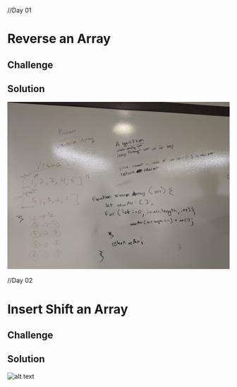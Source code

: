 //Day 01

# Reverse an Array

<!-- Code Challenge 01 -->

## Challenge

<!-- Takes in an array and reverse the order of that array -->

## Solution

![alt text](./assets/array_reverse.jpg)

//Day 02

# Insert Shift an Array

<!-- Code Challenge 02 -->

## Challenge

<!-- Takes in an array and a value and return a new array with the middle value inserted into the old array -->

## Solution

![alt text](./assets/inser_shift_array.jpg)
